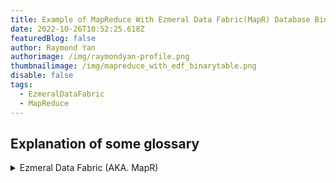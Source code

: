 ```yaml
---
title: Example of MapReduce With Ezmeral Data Fabric(MapR) Database Binary Table
date: 2022-10-26T10:52:25.618Z
featuredBlog: false
author: Raymond Yan
authorimage: /img/raymondyan-profile.png
thumbnailimage: /img/mapreduce_with_edf_binarytable.png
disable: false
tags:
  - EzmeralDataFabric
  - MapReduce
---
```

## Explanation of some glossary



<details>
<summary>Ezmeral Data Fabric (AKA. MapR)</summary>



EDF for short.
HPE Ezmeral Data Fabric is a platform for data-driven analytics, ML, and AI workloads.
The platform serves as a secure data store and provides file storage, NoSQL databases, object storage, and event streams.
The patented filesystem architecture was designed and built for performance, reliability, and scalability.
📖[Documentation website][EDFDocumentation]



</details>





[EDFDocumentation]: https://docs.datafabric.hpe.com/70/index.html